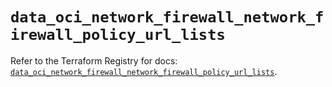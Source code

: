 # `data_oci_network_firewall_network_firewall_policy_url_lists`

Refer to the Terraform Registry for docs: [`data_oci_network_firewall_network_firewall_policy_url_lists`](https://registry.terraform.io/providers/oracle/oci/7.19.0/docs/data-sources/network_firewall_network_firewall_policy_url_lists).
